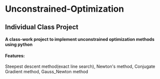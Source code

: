 # Unconstrained-Optimization
## Individual Class Project

#### A class-work project to implement unconstrained optimization methods using python
#### Features:
Steepest descent method(exact line search), Newton's method, Conjugate Gradient method, Gauss_Newton method
